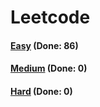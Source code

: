 # Leetcode

<h4><a href="https://github.com/lon-yang/leetcode/blob/master/docs/Easy.md">Easy</a>  (Done: 86)</h4>
<h4><a href="https://github.com/lon-yang/leetcode/blob/master/docs/Medium.md">Medium</a>  (Done: 0)</h4>
<h4><a href="https://github.com/lon-yang/leetcode/blob/master/docs/Hard.md">Hard</a>  (Done: 0)</h4>
